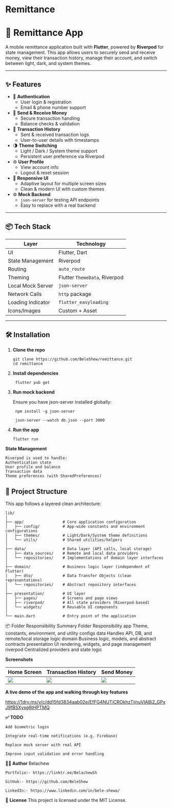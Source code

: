 # Remittance

# 💸 Remittance App

A mobile remittance application built with **Flutter**, powered by **Riverpod** for state management. This app allows users to securely send and receive money, view their transaction history, manage their account, and switch between light, dark, and system themes.

---

## ✨ Features

- 🔐 **Authentication**
  - User login & registration
  - Email & phone number support
- 💸 **Send & Receive Money**
  - Secure transaction handling
  - Balance checks & validation
- 📜 **Transaction History**
  - Sent & received transaction logs
  - User-to-user details with timestamps
- 🌗 **Theme Switching**
  - Light / Dark / System theme support
  - Persistent user preference via Riverpod
- ⚙️ **User Profile**
  - View account info
  - Logout & reset session
- 🚀 **Responsive UI**
  - Adaptive layout for multiple screen sizes
  - Clean & modern UI with custom themes
- ⚙️ **Mock Backend**
  - `json-server` for testing API endpoints
  - Easy to replace with a real backend

---

## 📦 Tech Stack

| Layer            | Technology         |
|------------------|--------------------|
| UI               | Flutter, Dart      |
| State Management | Riverpod           |
| Routing          |  `auto_route` |
| Theming          | Flutter `ThemeData`, Riverpod |
| Local Mock Server| `json-server`      |
| Network Calls    | `http` package     |
| Loading Indicator| `flutter_easyloading` |
| Icons/Images     | Custom + Asset     |

---

## 🛠 Installation

1. **Clone the repo**

       git clone https://github.com/BeleShew/remittance.git
       cd remittance

2. **Install dependencies**

        flutter pub get

3. **Run mock backend**

   Ensure you have json-server installed globally:
   
        npm install -g json-server
   
        json-server --watch db.json --port 3000

5. **Run the app**

       flutter run
   
**State Management**

    Riverpod is used to handle:
    Authentication state
    User profile and balance
    Transaction data
    Theme preferences (with SharedPreferences)


## 📁 Project Structure

This app follows a layered clean architecture:

```text
lib/
│
├── app/                 # Core application configuration
│   ├── config/          # App-wide constants and environment configurations
│   ├── themes/          # Light/Dark/System theme definitions
│   └── utils/           # Shared utilities/helpers
│
├── data/                # Data layer (API calls, local storage)
│   ├── data_sources/    # Remote and local data providers
│   └── repositories/    # Implementations of domain layer interfaces
│
├── domain/              # Business logic layer (independent of Flutter)
│   ├── dto/             # Data Transfer Objects (clean representations)
│   └── repositories/    # Abstract repository interfaces
│
├── presentation/        # UI layer
│   ├── pages/           # Screens and page views
│   ├── riverpod/        # All state providers (Riverpod-based)
│   └── widgets/         # Reusable UI components
│
└── main.dart            # Entry point of the application

```

📦 Folder Responsibility Summary
Folder	Responsibility
app	Theme, constants, environment, and utility configs
data	Handles API, DB, and remote/local storage logic
domain	Business logic, models, and abstract contracts
presentation	UI rendering, widgets, and page management
riverpod	Centralized providers and state logic


  
**Screenshots**


| Home Screen                                                                          | Transaction History                                                                  | Send Money                                                                           |
| ------------------------------------------------------------------------------------ | ------------------------------------------------------------------------------------ | ------------------------------------------------------------------------------------ |
| ![](https://github.com/user-attachments/assets/da7014ee-84b4-4cbf-9eca-9ec055d6e3b2) | ![](https://github.com/user-attachments/assets/626af919-b13b-456e-92d3-1eb098dba96b) | ![](https://github.com/user-attachments/assets/b770f4a9-79b9-4159-bea9-ac8f39aee230) |

  

**A live demo of the app and walking through key features**

  https://1drv.ms/v/c/dd15fd3834aab02e/EfFG4NUTiCROkhzTijnuVIABi2_GPxJ9fBSXyxg6tHPTMQ

**✅ TODO**

    Add biometric login
    
    Integrate real-time notifications (e.g. Firebase)
    
    Replace mock server with real API
    
    Improve input validation and error handling


**🧑‍💻 Author**
    Belachew
    
    Portfolio:- https://linktr.ee/BelachewSh
    
    GitHub:- https://github.com/BeleShew
    
    LinkedIn:- https://www.linkedin.com/in/bele-shewa/

📄 **License**
This project is licensed under the MIT License.

